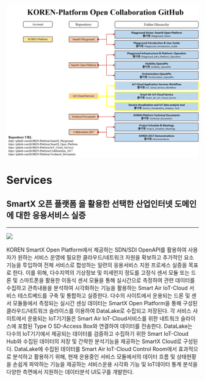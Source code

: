 ![](https://github.com/KOREN-Platform/IoT-Cloud_Services/blob/master/Images/services_home.PNG)

# Services

## SmartX 오픈 플랫폼 을 활용한 선택한 산업인터넷 도메인에 대한 응용서비스 실증
----------------------------------------------------------------------------------

![](https://github.com/KOREN-Platform/Services/blob/master/Images/4.png)

KOREN SmartX Open Platform에서 제공하는 SDN/SDI OpenAPI를 활용하여 사용자가 원하는 서비스 운영에 필요한 클라우드/네트워크 자원을 확보하고 추가적인 요소기능을 투입하여 전체 서비스로 합성하는 일련의 응용서비스 지원 프로세스 실증을 목표로 한다. 이를 위해, 다수지역의 기상정보 및 미세먼지 정도를 고정식 센서 모듈 또는 드론 및 스마트폰을 활용한 이동식 센서 모듈을 통해 실시간으로 측정하여 관련 데이터를 수집하고 관측내용을 분석하여 시각화하는 기능을 활용하는 Smart Air IoT-Cloud 서비스 테스트베드를 구축 및 통합하고 실증한다. 다수의 사이트에서 운용되는 드론 및 센서 모듈들에서 측정되는 실시간 센싱 데이터는 SmartX Open Platform을 통해 구성된 클라우드/네트워크 슬라이스를 이용하여 DataLake로 수집되고 저장된다. 각 서비스 사이트에서 운용되는 IoT기기들은 Smart Air IoT-Cloud서비스를 위한 네트워크 슬라이스에 포함된 Type O SD-Access Box와 연결하여 데이터를 전송한다. DataLake는 다수의 IoT기기에서 제공되는 데이터를 검증하고 수집하기 위한 Smart IoT-Cloud Hub와 수집된 데이터의 저장 및 간략한 분석기능을 제공하는 SmartX Cloud로 구성된다. DataLake에 수집된 데이터를 Smart Air IoT-Cloud Control Room에서 효과적으로 분석하고 활용하기 위해, 현재 운용중인 서비스 모듈에서의 데이터 흐름 및 상태현황을 손쉽게 파악하는 기능을 제공하는 서비스운용 시각화 기능 및 IoT데이터 통계 분석을 다양한 측면에서 지원하는 데이터분석 UI도구를 개발한다.
